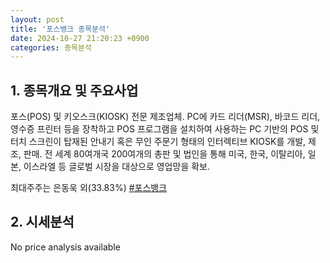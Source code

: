 ```yaml
---
layout: post
title: '포스뱅크 종목분석'
date: 2024-10-27 21:20:23 +0900
categories: 종목분석
---
```


## 1. 종목개요 및 주요사업

포스(POS) 및 키오스크(KIOSK) 전문 제조업체. PC에 카드 리더(MSR), 바코드 리더, 영수증 프린터 등을 장착하고 POS 프로그램을 설치하여 사용하는 PC 기반의 POS 및 터치 스크린이 탑재된 안내기 혹은 무인 주문기 형태의 인터렉티브 KIOSK를 개발, 제조, 판매. 전 세계 80여개국 200여개의 총판 및 법인을 통해 미국, 한국, 이탈리아, 일본, 이스라엘 등 글로벌 시장을 대상으로 영업망을 확보.

최대주주는 은동욱 외(33.83%)
[#포스뱅크](#)

## 2. 시세분석

No price analysis available
